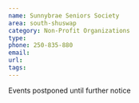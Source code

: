 ```yaml
---
name: Sunnybrae Seniors Society
area: south-shuswap
category: Non-Profit Organizations
type: 
phone: 250-835-880
email: 
url: 
tags:
---
```


Events postponed until further notice